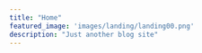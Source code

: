 ```yaml
---
title: "Home"
featured_image: 'images/landing/landing00.png'
description: "Just another blog site"
---
```

